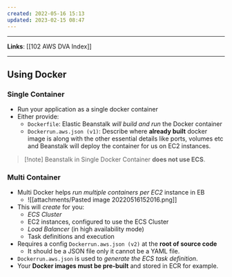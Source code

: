 ```yaml
---
created: 2022-05-16 15:13
updated: 2023-02-15 08:47
---
```

---
**Links**: [[102 AWS DVA Index]]

---
## Using Docker
### Single Container
- Run your application as a single docker container
- Either provide:
	- `Dockerfile`: Elastic Beanstalk *will build and run* the Docker container
	- `Dockerrun.aws.json (v1)`: Describe where **already built** docker image is along with the other essential details like ports, volumes etc and Beanstalk will deploy the container for us on EC2 instances.

> [!note] Beanstalk in Single Docker Container **does not use ECS**.

### Multi Container
- Multi Docker helps *run multiple containers per EC2* instance in EB
	- ![[attachments/Pasted image 20220516152016.png]]
- This will *create* for you:
	- *ECS Cluster*
	- EC2 instances, configured to use the ECS Cluster
	- *Load Balancer* (in high availability mode)
	- Task definitions and execution
- Requires a config `Dockerrun.aws.json (v2)` at the **root of source code**
	- It should be a JSON file only it cannot be a YAML file.
- `Dockerrun.aws.json` is used to *generate the ECS task definition*. 
- Your **Docker images must be pre-built** and stored in ECR for example.
